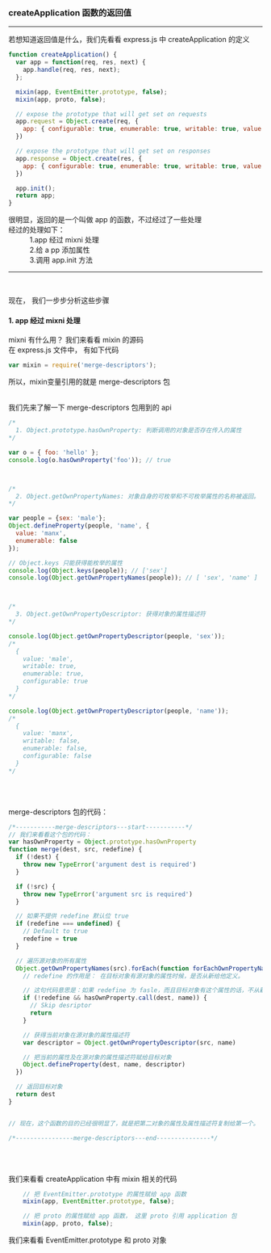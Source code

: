 ### createApplication 函数的返回值
---

若想知道返回值是什么，我们先看看 express.js 中 createApplication 的定义
```javascript
function createApplication() {
  var app = function(req, res, next) {
    app.handle(req, res, next);
  };

  mixin(app, EventEmitter.prototype, false);
  mixin(app, proto, false);

  // expose the prototype that will get set on requests
  app.request = Object.create(req, {
    app: { configurable: true, enumerable: true, writable: true, value: app }
  })

  // expose the prototype that will get set on responses
  app.response = Object.create(res, {
    app: { configurable: true, enumerable: true, writable: true, value: app }
  })

  app.init();
  return app;
}
```

很明显，返回的是一个叫做 app 的函数，不过经过了一些处理 <br />
经过的处理如下：<br />
    &emsp;&emsp;&emsp;1.app 经过 mixni 处理<br/>
    &emsp;&emsp;&emsp;2.给 a
    pp 添加属性<br />
    &emsp;&emsp;&emsp;3.调用 app.init 方法 <br />


---
<br />

现在， 我们一步步分析这些步骤
#### 1. app 经过 mixni 处理
  mixni 有什么用？ 我们来看看 mixin 的源码<br />
  在 express.js 文件中， 有如下代码
  ```javascript
  var mixin = require('merge-descriptors');
  ```
  所以，mixin变量引用的就是 merge-descriptors 包
<br />
<br />

我们先来了解一下 merge-descriptors 包用到的 api
``` javascript
/*
  1. Object.prototype.hasOwnProperty: 判断调用的对象是否存在传入的属性
*/

var o = { foo: 'hello' };
console.log(o.hasOwnProperty('foo')); // true



/*
  2. Object.getOwnPropertyNames: 对象自身的可枚举和不可枚举属性的名称被返回。
*/

var people = {sex: 'male'};
Object.defineProperty(people, 'name', {
  value: 'manx',
  enumerable: false
});

// Object.keys 只能获得能枚举的属性
console.log(Object.keys(people)); // ['sex']
console.log(Object.getOwnPropertyNames(people)); // [ 'sex', 'name' ]



/*
  3. Object.getOwnPropertyDescriptor: 获得对象的属性描述符
*/

console.log(Object.getOwnPropertyDescriptor(people, 'sex'));
/*
  {
    value: 'male',
    writable: true,
    enumerable: true,
    configurable: true 
  }
*/

console.log(Object.getOwnPropertyDescriptor(people, 'name'));
/*
  { 
    value: 'manx',
    writable: false,
    enumerable: false,
    configurable: false 
  }
*/
```

<br />
<br />


merge-descriptors 包的代码：
```javascript
/*-----------merge-descriptors---start-----------*/
// 我们来看看这个包的代码：
var hasOwnProperty = Object.prototype.hasOwnProperty
function merge(dest, src, redefine) {
  if (!dest) {
    throw new TypeError('argument dest is required')
  }

  if (!src) {
    throw new TypeError('argument src is required')
  }

  // 如果不提供 redefine 默认位 true
  if (redefine === undefined) {
    // Default to true
    redefine = true
  }

  // 遍历源对象的所有属性
  Object.getOwnPropertyNames(src).forEach(function forEachOwnPropertyName(name) {
    // redefine 的作用是： 在目标对象有源对象的属性时候，是否从新给他定义。

    // 这句代码意思是：如果 redefine 为 fasle，而且目标对象有这个属性的话，不从新定义 
    if (!redefine && hasOwnProperty.call(dest, name)) {
      // Skip desriptor
      return
    }

    // 获得当前对象在源对象的属性描述符
    var descriptor = Object.getOwnPropertyDescriptor(src, name)

    // 把当前的属性及在源对象的属性描述符赋给目标对象
    Object.defineProperty(dest, name, descriptor)
  })

  // 返回目标对象
  return dest
}


// 现在，这个函数的目的已经很明显了，就是把第二对象的属性及属性描述符复制给第一个。

/*----------------merge-descriptors---end---------------*/
```

<br />
<br />

我们来看看 createApplication 中有 mixin 相关的代码
```javascript
    // 把 EventEmitter.prototype 的属性赋给 app 函数
    mixin(app, EventEmitter.prototype, false); 

    // 把 proto 的属性赋给 app 函数， 这里 proto 引用 application 包
    mixin(app, proto, false);
```


我们来看看 EventEmitter.prototype 和 proto 对象

